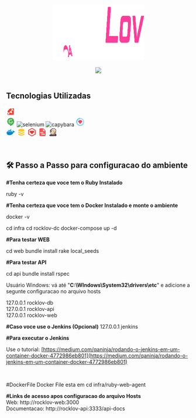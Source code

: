 <div align="center"><img src="https://raw.githubusercontent.com/asilvadev/QA-automacao-RockLov/70fb6de966dc12f2dc958246079b5a452aba6846/_/logo.9ba1ab0c.svg" title="jenkins" alt="jenkins" width="250" height="150" />

<br/>
<br/>
<a href="https://www.linkedin.com/in/alan-victor-222617205/">
    <img src="https://img.shields.io/badge/linkedin-%230077B5.svg?&style=for-the-badge&logo=linkedin&logoColor=white" height="25"/>
  </a>
</div>
<br/>


## Tecnologias Utilizadas
<p align="left">
<img src="https://raw.githubusercontent.com/PKief/vscode-material-icon-theme/85ec92b476b9e9ef1d1e18cb42f894b6124cee88/icons/ruby.svg" title="ruby" alt="ruby" width="25" height="25" />
<br/>
<img src="https://raw.githubusercontent.com/PKief/vscode-material-icon-theme/85ec92b476b9e9ef1d1e18cb42f894b6124cee88/icons/cucumber.svg" title="cucumber" alt="cucumber" width="25" height="25" />
<img src="https://avatars.githubusercontent.com/u/983927?s=200&v=4" title="selenium" alt="selenium" width="24" height="24" />
<img src="https://img.stackshare.io/service/2595/capybara.png" title="capybara" alt="capybara" width="24" height="24" />
<img src="https://raw.githubusercontent.com/vscode-icons/vscode-icons/1120bad531c928642d2ee49942be079a9fb0519b/icons/file_type_rspec.svg" title="rspec" alt="rspec" width="25" height="25" />
<br/>
<img src="https://raw.githubusercontent.com/PKief/vscode-material-icon-theme/85ec92b476b9e9ef1d1e18cb42f894b6124cee88/icons/docker.svg" title="docker" alt="docker" width="25" height="25" />
<img src="https://raw.githubusercontent.com/PKief/vscode-material-icon-theme/85ec92b476b9e9ef1d1e18cb42f894b6124cee88/icons/database.svg" title="database" alt="database" width="25" height="25" />
<img src="https://raw.githubusercontent.com/PKief/vscode-material-icon-theme/85ec92b476b9e9ef1d1e18cb42f894b6124cee88/icons/gemfile.svg" title="gemfile" alt="gemfile" width="25" height="25" />
<img src="https://raw.githubusercontent.com/PKief/vscode-material-icon-theme/85ec92b476b9e9ef1d1e18cb42f894b6124cee88/icons/yaml.svg" title="yaml" alt="yaml" width="25" height="25" />
<img src="https://raw.githubusercontent.com/PKief/vscode-material-icon-theme/85ec92b476b9e9ef1d1e18cb42f894b6124cee88/icons/jenkins.svg" title="jenkins" alt="jenkins" width="25" height="25" />
</P>
<br/>

## 🛠️ Passo a Passo para configuracao do ambiente 

**#Tenha certeza que voce tem o Ruby Instalado**

ruby -v

**#Tenha certeza que voce tem o Docker Instalado e monte o ambiente**

docker -v

cd infra
cd rocklov-dc
docker-compose up -d
<br/>

**#Para testar WEB**

cd web
bundle install
rake local_seeds
<br/>

**#Para testar API**

cd api
bundle install
rspec
<br/>

Usuário Windows: vá até "**C:\WIndows\System32\drivers\etc**" e adicione a segunte configuracao no arquivo hosts

127.0.0.1 rocklov-db
<br/>
127.0.0.1 rocklov-api
<br/>
127.0.0.1 rocklov-web
<br/>

**#Caso voce use o Jenkins (Opcional)**
127.0.0.1 jenkins
<br/>

**#Para executar o Jenkins**

Use o tutorial: [https://medium.com/qaninja/rodando-o-jenkins-em-um-container-docker-4772986eb801](https://medium.com/qaninja/rodando-o-jenkins-em-um-container-docker-4772986eb801)

<br/>

#DockerFile
Docker File esta em cd infra/ruby-web-agent
<br/>

**#Links de acesso apos configuracao do arquivo Hosts**
<br/>
Web: http://rocklov-web:3000
<br/>
Documentacao: http://rocklov-api:3333/api-docs



